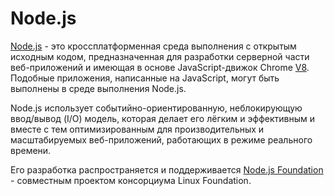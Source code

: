 # Node.js

[Node.js](https://nodejs.org/en/) - это кроссплатформенная среда выполнения с открытым исходным кодом, предназначенная для разработки серверной части веб-приложений и имеющая в основе JavaScript-движок Chrome [V8](#v8). Подобные приложения, написанные на JavaScript, могут быть выполнены в среде выполнения Node.js.

Node.js использует событийно-ориентированную, неблокирующую ввод/вывод (I/O) модель, которая делает его лёгким и эффективным и вместе с тем оптимизированным для производительных и масштабируемых веб-приложений, работающих в режиме реального времени.

Его разработка распространяется и поддерживается [Node.js Foundation](https://nodejs.org/en/foundation/) - совместным проектом консорциума Linux Foundation.

